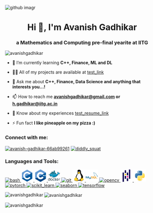 ![github imagr](https://github.com/avanishgadhikar/avanishgadhikar/assets/133745149/06b9d9e0-bd0e-448d-94b2-d2cd4d37d18e)

<h1 align="center">Hi 👋, I'm Avanish Gadhikar</h1>
<h3 align="center">a Mathematics and Computing pre-final yearite at IITG</h3>

<p align="left"> <img src="https://komarev.com/ghpvc/?username=avanishgadhikar&label=Profile%20views&color=0e75b6&style=flat" alt="avanishgadhikar" /> </p>

- 🌱 I’m currently learning **C++, Finance, ML and DL**

- 👨‍💻 All of my projects are available at [test_link](test_link)

- 💬 Ask me about **C++, Finance, Data Science and anything that interests you...!**

- 📫 How to reach me **avanishgadhikar@gmail.com or h.gadhikar@iitg.ac.in**

- 📄 Know about my experiences [test_resume_link](test_resume_link)

- ⚡ Fun fact **I like pineapple on my pizza :)**

<h3 align="left">Connect with me:</h3>
<p align="left">
<a href="https://linkedin.com/in/avanish-gadhikar-66ab99261" target="blank"><img align="center" src="https://raw.githubusercontent.com/rahuldkjain/github-profile-readme-generator/master/src/images/icons/Social/linked-in-alt.svg" alt="avanish-gadhikar-66ab99261" height="30" width="40" /></a>
<a href="https://codeforces.com/profile/diddly_squat" target="blank"><img align="center" src="https://raw.githubusercontent.com/rahuldkjain/github-profile-readme-generator/master/src/images/icons/Social/codeforces.svg" alt="diddly_squat" height="30" width="40" /></a>
</p>

<h3 align="left">Languages and Tools:</h3>
<p align="left"> <a href="https://www.gnu.org/software/bash/" target="_blank" rel="noreferrer"> <img src="https://www.vectorlogo.zone/logos/gnu_bash/gnu_bash-icon.svg" alt="bash" width="40" height="40"/> </a> <a href="https://www.cprogramming.com/" target="_blank" rel="noreferrer"> <img src="https://raw.githubusercontent.com/devicons/devicon/master/icons/c/c-original.svg" alt="c" width="40" height="40"/> </a> <a href="https://www.w3schools.com/cpp/" target="_blank" rel="noreferrer"> <img src="https://raw.githubusercontent.com/devicons/devicon/master/icons/cplusplus/cplusplus-original.svg" alt="cplusplus" width="40" height="40"/> </a> <a href="https://www.docker.com/" target="_blank" rel="noreferrer"> <img src="https://raw.githubusercontent.com/devicons/devicon/master/icons/docker/docker-original-wordmark.svg" alt="docker" width="40" height="40"/> </a> <a href="https://git-scm.com/" target="_blank" rel="noreferrer"> <img src="https://www.vectorlogo.zone/logos/git-scm/git-scm-icon.svg" alt="git" width="40" height="40"/> </a> <a href="https://www.linux.org/" target="_blank" rel="noreferrer"> <img src="https://raw.githubusercontent.com/devicons/devicon/master/icons/linux/linux-original.svg" alt="linux" width="40" height="40"/> </a> <a href="https://www.mysql.com/" target="_blank" rel="noreferrer"> <img src="https://raw.githubusercontent.com/devicons/devicon/master/icons/mysql/mysql-original-wordmark.svg" alt="mysql" width="40" height="40"/> </a> <a href="https://opencv.org/" target="_blank" rel="noreferrer"> <img src="https://www.vectorlogo.zone/logos/opencv/opencv-icon.svg" alt="opencv" width="40" height="40"/> </a> <a href="https://pandas.pydata.org/" target="_blank" rel="noreferrer"> <img src="https://raw.githubusercontent.com/devicons/devicon/2ae2a900d2f041da66e950e4d48052658d850630/icons/pandas/pandas-original.svg" alt="pandas" width="40" height="40"/> </a> <a href="https://www.python.org" target="_blank" rel="noreferrer"> <img src="https://raw.githubusercontent.com/devicons/devicon/master/icons/python/python-original.svg" alt="python" width="40" height="40"/> </a> <a href="https://pytorch.org/" target="_blank" rel="noreferrer"> <img src="https://www.vectorlogo.zone/logos/pytorch/pytorch-icon.svg" alt="pytorch" width="40" height="40"/> </a> <a href="https://scikit-learn.org/" target="_blank" rel="noreferrer"> <img src="https://upload.wikimedia.org/wikipedia/commons/0/05/Scikit_learn_logo_small.svg" alt="scikit_learn" width="40" height="40"/> </a> <a href="https://seaborn.pydata.org/" target="_blank" rel="noreferrer"> <img src="https://seaborn.pydata.org/_images/logo-mark-lightbg.svg" alt="seaborn" width="40" height="40"/> </a> <a href="https://www.tensorflow.org" target="_blank" rel="noreferrer"> <img src="https://www.vectorlogo.zone/logos/tensorflow/tensorflow-icon.svg" alt="tensorflow" width="40" height="40"/> </a> </p>

<p><img align="left" src="https://github-readme-stats.vercel.app/api/top-langs?username=avanishgadhikar&show_icons=true&locale=en&layout=compact" alt="avanishgadhikar" /></p>

<p>&nbsp;<img align="center" src="https://github-readme-stats.vercel.app/api?username=avanishgadhikar&show_icons=true&locale=en" alt="avanishgadhikar" /></p>

<p><img align="center" src="https://github-readme-streak-stats.herokuapp.com/?user=avanishgadhikar&" alt="avanishgadhikar" /></p>

<!--[![Apple Music GitHub profile](https://music-profile.rayriffy.com/theme/dark.svg?uid=000864.31a923532a6f4771ae916a6cafcbada1.1244)](https://github.com/rayriffy/apple-music-github-profile)-->
<!-- 
### Programmer's Quote of the Day
 ![Quote](https://github-readme-quotes.herokuapp.com/quote?quoteCategory=programming)
  -->
